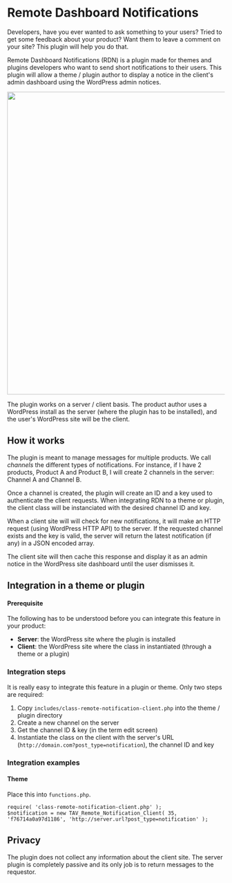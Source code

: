 Remote Dashboard Notifications
==============================

Developers, have you ever wanted to ask something to your users? Tried to get some feedback about your product? Want them to leave a comment on your site? This plugin will help you do that. 

Remote Dashboard Notifications (RDN) is a plugin made for themes and plugins developers who want to send short notifications to their users. This plugin will allow a theme / plugin author to display a notice in the client's admin dashboard using the WordPress admin notices.

<img src="http://i.imgur.com/hhMz2J7.jpg" width="700" />

The plugin works on a server / client basis. The product author uses a WordPress install as the server (where the plugin has to be installed), and the user's WordPress site will be the client.

## How it works

The plugin is meant to manage messages for multiple products. We call _channels_ the different types of notifications. For instance, if I have 2 products, Product A and Product B, I will create 2 channels in the server: Channel A and Channel B.

Once a channel is created, the plugin will create an ID and a key used to authenticate the client requests. When integrating RDN to a theme or plugin, the client class will be instanciated with the desired channel ID and key.

When a client site will will check for new notifications, it will make an HTTP request (using WordPress HTTP API) to the server. If the requested channel exists and the key is valid, the server will return the latest notification (if any) in a JSON encoded array.

The client site will then cache this response and display it as an admin notice in the WordPress site dashboard until the user dismisses it.

## Integration in a theme or plugin

#### Prerequisite

The following has to be understood before you can integrate this feature in your product:

* **Server**: the WordPress site where the plugin is installed
* **Client**: the WordPress site where the class in instantiated (through a theme or a plugin)

### Integration steps

It is really easy to integrate this feature in a plugin or theme. Only two steps are required:

1. Copy `includes/class-remote-notification-client.php` into the theme / plugin directory
2. Create a new channel on the server
3. Get the channel ID & key (in the term edit screen)
4. Instantiate the class on the client with the server's URL (`http://domain.com?post_type=notification`), the channel ID and key

### Integration examples

#### Theme

Place this into `functions.php`.

    require( 'class-remote-notification-client.php' );
    $notification = new TAV_Remote_Notification_Client( 35, 'f76714a0a97d1186', 'http://server.url?post_type=notification' );

## Privacy

The plugin does not collect any information about the client site. The server plugin is completely passive and its only job is to return messages to the requestor.